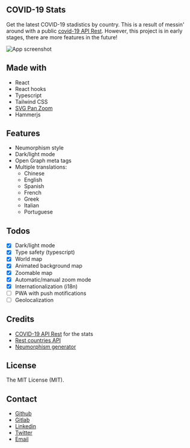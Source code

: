 ## COVID-19 Stats

Get the latest COVID-19 stadistics by country. This is a result of messin' around with a public [covid-19 API Rest](https://github.com/mathdroid/covid-19-api). However, this project is in early stages, there are more features in the future!

![App screenshot](https://i.imgur.com/I7pQ84b.png)

## Made with

- React
- React hooks
- Typescript
- Tailwind CSS
- [SVG Pan Zoom](https://github.com/ariutta/svg-pan-zoom)
- Hammerjs

## Features

- Neumorphism style
- Dark/light mode
- Open Graph meta tags
- Multiple translations:
    - Chinese
    - English
    - Spanish
    - French
    - Greek
    - Italian
    - Portuguese

## Todos

- [x] Dark/light mode
- [x] Type safety (typescript)
- [x] World map
- [x] Animated background map
- [x] Zoomable map
- [x] Automatic/manual zoom mode
- [x] Internationalization (i18n)
- [ ] PWA with push motifications
- [ ] Geolocalization

## Credits

- [COVID-19 API Rest](https://github.com/mathdroid/covid-19-api) for the stats
- [Rest countries API](http://restcountries.eu/)
- [Neumorphism generator](https://neumorphism.io/)

## License

The MIT License (MIT).

## Contact

- [Github](https://github.com/cdmoro)
- [Gitlab](https://gitlab.com/carlosbonadeo)
- [Linkedin](https://www.linkedin.com/in/cdbonadeo/)
- [Twitter](https://twitter.com/CarlosBonadeo)
- [Email](mailto:carlosbonadeo@gmail.com)
